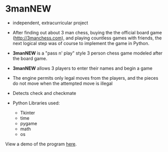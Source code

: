 # 3manNEW

* independent, extracurricular project

- After finding out about 3 man chess, buying the the official board game (http://3manchess.com), and playing countless games with friends, the next logical step was of course to implement the game in Python. 


- **3manNEW** is a "pass n' play" style 3 person chess game modeled after the board game.
- **3manNEW** allows 3 players to enter their names and begin a game
- The engine permits only legal moves from the players, and the pieces do not move when the attempted move is illegal
- Detects check and checkmate
- Python Libraries used:
  - Tkinter
  - time
  - pygame
  - math
  - os
  
  
View a demo of the program [here](https://youtu.be/ljSSPBJhA1g). 
